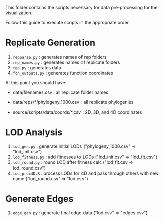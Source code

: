 This folder contains the scripts necessary for data pre-processing for the visualization. 

Follow this guide to execute scripts in the appropriate order.


# Replicate Generation
1. `repparse.py` : generates names of rep folders
2. `rep_names.py` : generates names of replicate folders
3. `rep.py` : generates data
4. `fcn_outputs.py` : generates function coordinates

At this point you should have:
- data/filenames.csv : all replicate folder names
- data/reps/*/phylogeny_1000.csv : all replicate phylogenies

- source/scripts/data/coords/*.csv : 2D, 3D, and 4D coordinates
# LOD Analysis
1. `lod_gen.py` : generate initial LODs ("phylogeny_1000.csv" => "lod_init.csv")
2. `lod_fitness.py` : add fitnesses to LODs ("lod_init.csv" => "lod_fit.csv")
3. `lod_round.py` : round LOD after fitness calc ("lod_fit.csv => lod_round.csv")
4. `lod_proc4D.R` : process LODs for 4D and pass through others with new name ("lod_round.csv" => "lod.csv")

# Generate Edges
1. `edge_gen.py` : generate final edge data ("lod.csv" => "edges.csv")